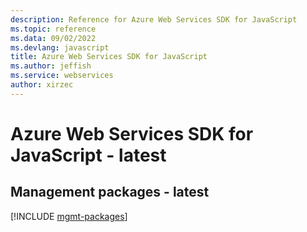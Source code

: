 ```yaml
---
description: Reference for Azure Web Services SDK for JavaScript
ms.topic: reference
ms.data: 09/02/2022
ms.devlang: javascript
title: Azure Web Services SDK for JavaScript
ms.author: jeffish
ms.service: webservices
author: xirzec
---
```

# Azure Web Services SDK for JavaScript - latest

## Management packages - latest
[!INCLUDE [mgmt-packages](web-services-mgmt-index.md)]